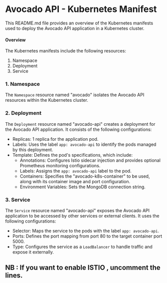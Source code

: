 # Avocado API - Kubernetes Manifest
This README.md file provides an overview of the Kubernetes manifests used to deploy the Avocado API application in a Kubernetes cluster. 

#### Overview

The Kubernetes manifests include the following resources:
1. Namespace
2. Deployment
3. Service

### 1. Namespace
The `Namespace` resource named "avocado" isolates the Avocado API resources within the Kubernetes cluster.

### 2. Deployment
The `Deployment` resource named "avocado-api" creates a deployment for the Avocado API application.
It consists of the following configurations:
  - Replicas: 1 replica for the application pod.
  - Labels: Uses the label `app: avocado-api` to identify the pods managed by this deployment.
  - Template: Defines the pod's specifications, which include:
    - Annotations: Configures Istio sidecar injection and provides optional Prometheus monitoring configurations.
    - Labels: Assigns the `app: avocado-api` label to the pod.
    - Containers: Specifies the "avocado-k8s-container" to be used, along with its container image and port configuration.
    - Environment Variables: Sets the MongoDB connection string.

### 3. Service
The `Service` resource named "avocado-api" exposes the Avocado API application to be accessed by other services or external clients.
It uses the following configurations:
  - Selector: Maps the service to the pods with the label `app: avocado-api`.
  - Ports: Defines the port mapping from port 80 to the target container port 5000.
  - Type: Configures the service as a `LoadBalancer` to handle traffic and expose it externally.

## NB : If you want to enable ISTIO , uncomment the lines.
